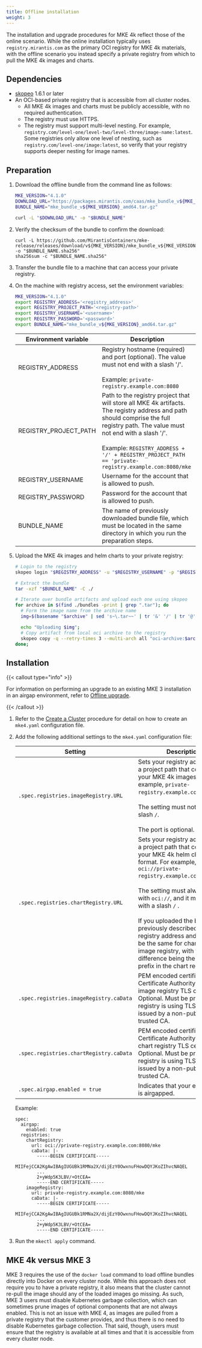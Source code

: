 ```yaml
---
title: Offline installation
weight: 3
---
```


The installation and upgrade procedures for MKE 4k reflect those of the online
scenario. While the online installation typically uses
`registry.mirantis.com` as the primary OCI registry for MKE
 4k materials, with the offline scenario you instead specify a private
registry from which to pull the MKE 4k images and charts.

## Dependencies ##

- [skopeo](https://github.com/containers/skopeo) 1.6.1 or later
- An OCI-based private registry that is accessible from all cluster nodes.
  - All MKE 4k images and charts must be publicly accessible, with no required authentication.
  - The registry must use HTTPS.
  - The registry must support multi-level nesting. For example,
    `registry.com/level-one/level-two/level-three/image-name:latest`. Some
    registries only allow one level of nesting, such as
    `registry.com/level-one/image:latest`, so verify that your registry
    supports deeper nesting for image names.

## Preparation ##

1. Download the offline bundle from the command line as follows:

     ```bash
     MKE_VERSION="4.1.0"
     DOWNLOAD_URL="https://packages.mirantis.com/caas/mke_bundle_v${MKE_VERSION}_amd64.tar.gz"
     BUNDLE_NAME="mke_bundle_v${MKE_VERSION}_amd64.tar.gz"

     curl -L "$DOWNLOAD_URL" -o "$BUNDLE_NAME"
     ```

2. Verify the checksum of the bundle to confirm the download:

    ```
    curl -L https://github.com/MirantisContainers/mke-release/releases/download/v${MKE_VERSION}/mke_bundle_v${MKE_VERSION}_amd64_checksum.txt -o "$BUNDLE_NAME.sha256"
    sha256sum -c "$BUNDLE_NAME.sha256"
    ```

3. Transfer the bundle file to a machine that can access your private registry.

4. On the machine with registry access, set the environment variables:

   ```bash
   MKE_VERSION="4.1.0"
   export REGISTRY_ADDRESS='<registry_address>'
   export REGISTRY_PROJECT_PATH='<registry-path>'
   export REGISTRY_USERNAME='<username>'
   export REGISTRY_PASSWORD='<password>'
   export BUNDLE_NAME="mke_bundle_v${MKE_VERSION}_amd64.tar.gz"
   ```

   | Environment variable                             | Description                                                                                                                                                                                                                                                                                 |
   |--------------------------------------------------|---------------------------------------------------------------------------------------------------------------------------------------------------------------------------------------------------------------------------------------------------------------------------------------------|
   | REGISTRY_ADDRESS       | Registry hostname (required) and port (optional). The value must not end with a slash '/'.<br><br>Example: `private-registry.example.com:8080`                                                                                                                                              |
   | REGISTRY_PROJECT_PATH        | Path to the registry project that will store all MKE 4k artifacts. The registry address and path should comprise the full registry path. The value must not end with a slash '/'.<br><br>Example: `REGISTRY_ADDRESS + '/' + REGISTRY_PROJECT_PATH == 'private-registry.example.com:8080/mke` |
   | REGISTRY_USERNAME                | Username for the account that is allowed to push.                                                                                                                                                                                                                                           |
   | REGISTRY_PASSWORD        | Password for the account that is allowed to push.                                                                                                                                                                                                                                           |
   | BUNDLE_NAME| The name of previously downloaded bundle file, which must be located in the same directory in which you run the preparation steps.                                                                                                                                                          |

5. Upload the MKE 4k images and helm charts to your private registry:

   ```bash
   # Login to the registry
   skopeo login "$REGISTRY_ADDRESS" -u "$REGISTRY_USERNAME" -p "$REGISTRY_PASSWORD"

   # Extract the bundle
   tar -xzf "$BUNDLE_NAME" -C ./

   # Iterate over bundle artifacts and upload each one using skopeo
   for archive in $(find ./bundles -print | grep ".tar"); do
     # Form the image name from the archive name
     img=$(basename "$archive" | sed 's~\.tar~~' | tr '&' '/' | tr '@' ':');

     echo "Uploading $img";
     # Copy artifact from local oci archive to the registry
     skopeo copy -q --retry-times 3 --multi-arch all "oci-archive:$archive" "docker://$REGISTRY_ADDRESS/$REGISTRY_PROJECT_PATH/$img";
   done;
   ```

## Installation ##

{{< callout type="info" >}}

For information on performing an upgrade to an existing MKE 3 installation in an
airgap environment, refer to [Offline
upgrade](../../upgrade-from-mke-3x/perform-migration#offline-upgrade).

{{< /callout >}}

1. Refer to the [Create a Cluster](../create-cluster/#initialize-deployment) procedure for detail on
how to create an `mke4.yaml` configuration file.

2. Add the following additional settings to the `mke4.yaml` configuration file:

   | Setting                                 | Description                                                                                                                                                                                                                                                                                                                                                                                                                                                                      |
   |-----------------------------------------|----------------------------------------------------------------------------------------------------------------------------------------------------------------------------------------------------------------------------------------------------------------------------------------------------------------------------------------------------------------------------------------------------------------------------------------------------------------------------------|
   | `.spec.registries.imageRegistry.URL`    | Sets your registry address with a project path that contains your MKE 4k images. For example, `private-registry.example.com:8080/mke`. <br><br>The setting must not end with a slash `/`.<br><br>The port is optional.                                                                                                                                                                                                                                                           |
   | `.spec.registries.chartRegistry.URL`    | Sets your registry address with a project path that contains your MKE 4k helm charts in OCI format. For example, `oci://private-registry.example.com:8080/mke`.<br><br>The setting must always start with `oci://`, and it must not end with a slash `/` .<br><br>If you uploaded the bundle as previously described, the registry address and path will be the same for chart and image registry, with the only difference being the `oci://` prefix in the chart registry URL. |
   | `.spec.registries.imageRegistry.caData` | 	PEM encoded certificate of the Certificate Authority that issued image registry TLS certificates. Optional. Must be provided if registry is using TLS certs issued by a non-publicly trusted CA.                                                                                                                                                                                                                                                                                |
   | `.spec.registries.chartRegistry.caData` | 	PEM encoded certificate of the Certificate Authority that issued chart registry TLS certificates. Optional. Must be provided if registry is using TLS certs issued by a non-publicly trusted CA.                                                                                                                                                                                                                                                                                |
   | `.spec.airgap.enabled = true`           | Indicates that your environment is airgapped.                                                                                                                                                                                                                                                                                                                                                                                                                                    |

   Example:

   ```
   spec:
     airgap:
       enabled: true
     registries:
       chartRegistry:
         url: oci://private-registry.example.com:8080/mke
         caData: |-
           -----BEGIN CERTIFICATE-----
           MIIFejCCA2KgAwIBAgIUGUBk1RMNa2X/dijEzY0OwxnuFHowDQYJKoZIhvcNAQEL
           ...
           2+yWdp5K3LBV/+OtCEA=
           -----END CERTIFICATE-----
       imageRegistry:
         url: private-registry.example.com:8080/mke
         caData: |-
           -----BEGIN CERTIFICATE-----
           MIIFejCCA2KgAwIBAgIUGUBk1RMNa2X/dijEzY0OwxnuFHowDQYJKoZIhvcNAQEL
           ...
           2+yWdp5K3LBV/+OtCEA=
           -----END CERTIFICATE-----
   ```

3. Run the `mkectl apply` command.

## MKE 4k versus MKE 3 ##

MKE 3 requires the use of the `docker load` command to load offline bundles
directly into Docker on every cluster node. While this approach does not
require you to have a private registry, it also means that the cluster cannot
re-pull the image should any of the loaded images go missing. As such, MKE 3
users must disable Kubernetes garbage collection, which can sometimes prune
images of optional components that are not always enabled. This is not an issue
with MKE 4, as images are pulled from a private registry that the customer
provides, and thus there is no need to disable Kubernetes garbage collection.
That said, though, users must ensure that the registry is available at all
times and that it is accessible from every cluster node.
